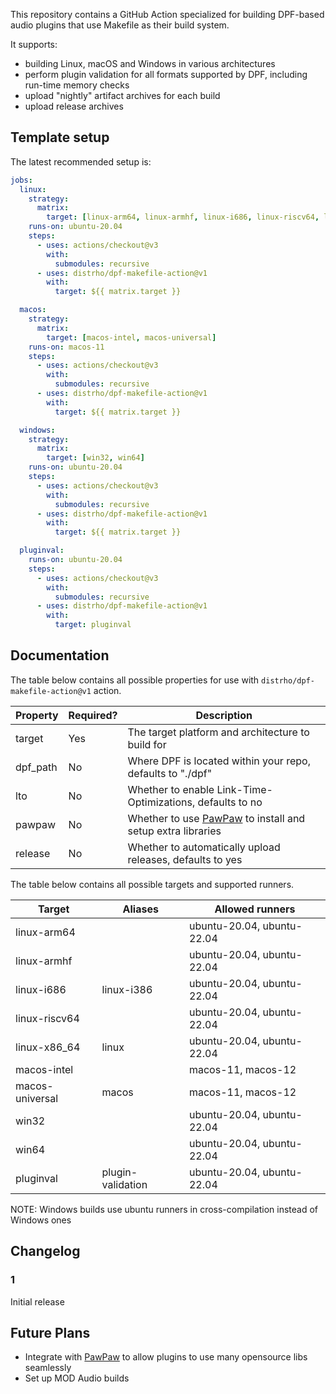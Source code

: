 
This repository contains a GitHub Action specialized for building DPF-based audio plugins that use Makefile as their build system.

It supports:

- building Linux, macOS and Windows in various architectures
- perform plugin validation for all formats supported by DPF, including run-time memory checks
- upload "nightly" artifact archives for each build
- upload release archives

## Template setup

The latest recommended setup is:

```yaml
jobs:
  linux:
    strategy:
      matrix:
        target: [linux-arm64, linux-armhf, linux-i686, linux-riscv64, linux-x86_64]
    runs-on: ubuntu-20.04
    steps:
      - uses: actions/checkout@v3
        with:
          submodules: recursive
      - uses: distrho/dpf-makefile-action@v1
        with:
          target: ${{ matrix.target }}

  macos:
    strategy:
      matrix:
        target: [macos-intel, macos-universal]
    runs-on: macos-11
    steps:
      - uses: actions/checkout@v3
        with:
          submodules: recursive
      - uses: distrho/dpf-makefile-action@v1
        with:
          target: ${{ matrix.target }}

  windows:
    strategy:
      matrix:
        target: [win32, win64]
    runs-on: ubuntu-20.04
    steps:
      - uses: actions/checkout@v3
        with:
          submodules: recursive
      - uses: distrho/dpf-makefile-action@v1
        with:
          target: ${{ matrix.target }}

  pluginval:
    runs-on: ubuntu-20.04
    steps:
      - uses: actions/checkout@v3
        with:
          submodules: recursive
      - uses: distrho/dpf-makefile-action@v1
        with:
          target: pluginval
```

## Documentation

The table below contains all possible properties for use with `distrho/dpf-makefile-action@v1` action.

| Property | Required? | Description                                                |
| -------- | --------- | ---------------------------------------------------------- |
| target   | Yes       | The target platform and architecture to build for          |
| dpf_path | No        | Where DPF is located within your repo, defaults to "./dpf" |
| lto      | No        | Whether to enable Link-Time-Optimizations, defaults to no  |
| pawpaw   | No        | Whether to use [PawPaw](https://github.com/DISTRHO/PawPaw/) to install and setup extra libraries |
| release  | No        | Whether to automatically upload releases, defaults to yes  |

The table below contains all possible targets and supported runners.

| Target          | Aliases           | Allowed runners            |
| --------------- | ----------------- | -------------------------- |
| linux-arm64     |                   | ubuntu-20.04, ubuntu-22.04 |
| linux-armhf     |                   | ubuntu-20.04, ubuntu-22.04 |
| linux-i686      | linux-i386        | ubuntu-20.04, ubuntu-22.04 |
| linux-riscv64   |                   | ubuntu-20.04, ubuntu-22.04 |
| linux-x86_64    | linux             | ubuntu-20.04, ubuntu-22.04 |
| macos-intel     |                   | macos-11, macos-12         |
| macos-universal | macos             | macos-11, macos-12         |
| win32           |                   | ubuntu-20.04, ubuntu-22.04 |
| win64           |                   | ubuntu-20.04, ubuntu-22.04 |
| pluginval       | plugin-validation | ubuntu-20.04, ubuntu-22.04 |

NOTE: Windows builds use ubuntu runners in cross-compilation instead of Windows ones

## Changelog

### 1

Initial release

## Future Plans

- Integrate with [PawPaw](https://github.com/DISTRHO/PawPaw/) to allow plugins to use many opensource libs seamlessly
- Set up MOD Audio builds
